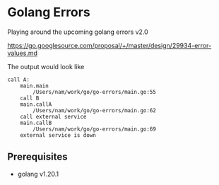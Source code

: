 # Golang Errors

Playing around the upcoming golang errors v2.0

https://go.googlesource.com/proposal/+/master/design/29934-error-values.md

The output would look like

```text
call A:
    main.main
        /Users/nam/work/go/go-errors/main.go:55
    call B
    main.callA
        /Users/nam/work/go/go-errors/main.go:62
    call external service
    main.callB
        /Users/nam/work/go/go-errors/main.go:69
    external service is down

```

## Prerequisites

* golang v1.20.1